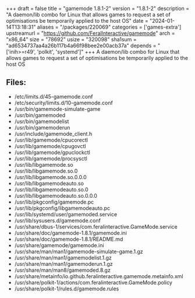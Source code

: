 +++
draft = false
title = "gamemode 1.8.1-2"
version = "1.8.1-2"
description = "A daemon/lib combo for Linux that allows games to request a set of optimisations be temporarily applied to the host OS"
date = "2024-01-14T13:18:31"
aliases = "/packages/220069"
categories = ['games-extra']
upstreamurl = "https://github.com/FeralInteractive/gamemode"
arch = "x86_64"
size = "78692"
usize = "320098"
sha1sum = "ad6534737aa4a26b117b4a66f98bee2e00acb37a"
depends = "['inih>=r49', 'polkit', 'systemd']"
+++
A daemon/lib combo for Linux that allows games to request a set of optimisations be temporarily applied to the host OS

## Files: 
* /etc/limits.d/45-gamemode.conf
* /etc/security/limits.d/10-gamemode.conf
* /usr/bin/gamemode-simulate-game
* /usr/bin/gamemoded
* /usr/bin/gamemodelist
* /usr/bin/gamemoderun
* /usr/include/gamemode_client.h
* /usr/lib/gamemode/cpucorectl
* /usr/lib/gamemode/cpugovctl
* /usr/lib/gamemode/gpuclockctl
* /usr/lib/gamemode/procsysctl
* /usr/lib/libgamemode.so
* /usr/lib/libgamemode.so.0
* /usr/lib/libgamemode.so.0.0.0
* /usr/lib/libgamemodeauto.so
* /usr/lib/libgamemodeauto.so.0
* /usr/lib/libgamemodeauto.so.0.0.0
* /usr/lib/pkgconfig/gamemode.pc
* /usr/lib/pkgconfig/libgamemodeauto.pc
* /usr/lib/systemd/user/gamemoded.service
* /usr/lib/sysusers.d/gamemode.conf
* /usr/share/dbus-1/services/com.feralinteractive.GameMode.service
* /usr/share/doc/gamemode-1.8.1/gamemode.ini
* /usr/share/doc/gamemode-1.8.1/README.md
* /usr/share/gamemode/gamemode.ini
* /usr/share/man/man1/gamemode-simulate-game.1.gz
* /usr/share/man/man1/gamemodelist.1.gz
* /usr/share/man/man1/gamemoderun.1.gz
* /usr/share/man/man8/gamemoded.8.gz
* /usr/share/metainfo/io.github.feralinteractive.gamemode.metainfo.xml
* /usr/share/polkit-1/actions/com.feralinteractive.GameMode.policy
* /usr/share/polkit-1/rules.d/gamemode.rules
